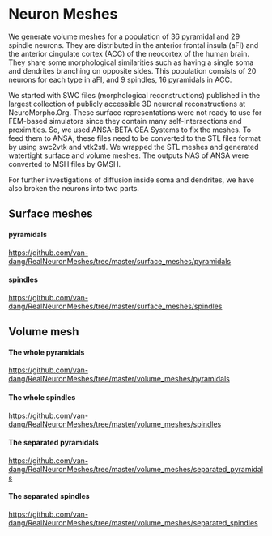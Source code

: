 # Neuron Meshes

We generate volume meshes for a population of 36 pyramidal and 29 spindle neurons. They are distributed in the anterior frontal insula (aFI) and the anterior cingulate cortex (ACC) of the neocortex of the human brain. They share some morphological similarities such as having a single soma and dendrites branching on opposite sides. This population consists of 20 neurons for each type in aFI, and 9 spindles, 16 pyramidals in ACC.

We started with SWC files (morphological reconstructions) published in the largest collection of publicly accessible 3D neuronal reconstructions at NeuroMorpho.Org. These surface representations were not ready to use for FEM-based simulators since they contain many self-intersections and proximities. So, we used ANSA-BETA CEA Systems to fix the meshes. To feed them to ANSA, these files need to be converted to the STL files format by using swc2vtk and vtk2stl. We wrapped the STL meshes and generated watertight surface and volume meshes. The outputs NAS of ANSA were converted to MSH files by GMSH.

For further investigations of diffusion inside soma and dendrites, we have also broken the neurons into two parts.


## Surface meshes

#### pyramidals
https://github.com/van-dang/RealNeuronMeshes/tree/master/surface_meshes/pyramidals

#### spindles  
https://github.com/van-dang/RealNeuronMeshes/tree/master/surface_meshes/spindles

## Volume mesh

#### The whole pyramidals
https://github.com/van-dang/RealNeuronMeshes/tree/master/volume_meshes/pyramidals

#### The whole spindles  
https://github.com/van-dang/RealNeuronMeshes/tree/master/volume_meshes/spindles

#### The separated pyramidals
https://github.com/van-dang/RealNeuronMeshes/tree/master/volume_meshes/separated_pyramidals

#### The separated spindles  
https://github.com/van-dang/RealNeuronMeshes/tree/master/volume_meshes/separated_spindles
